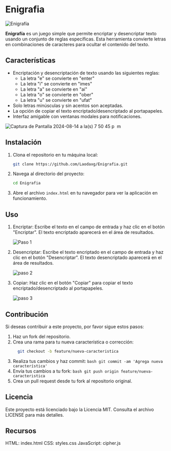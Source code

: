 # Enigrafia
![Enigrafía](https://github.com/user-attachments/assets/7c990980-1091-4628-ad1d-18e73b06b88a)


**Enigrafía** es un juego simple que permite encriptar y desencriptar texto usando un conjunto de reglas específicas. Esta herramienta convierte letras en combinaciones de caracteres para ocultar el contenido del texto.

## Características

- Encriptación y desencriptación de texto usando las siguientes reglas:
  - La letra "e" se convierte en "enter"
  - La letra "i" se convierte en "imes"
  - La letra "a" se convierte en "ai"
  - La letra "o" se convierte en "ober"
  - La letra "u" se convierte en "ufat"
- Solo letras minúsculas y sin acentos son aceptadas.
- La opción de copiar el texto encriptado/desencriptado al portapapeles.
- Interfaz amigable con ventanas modales para notificaciones.

  
![Captura de Pantalla 2024-08-14 a la(s) 7 50 45 p  m](https://github.com/user-attachments/assets/accf9a73-1d3e-4c29-82b6-3526f8301f1f)


## Instalación

1. Clona el repositorio en tu máquina local:
   ```bash
   git clone https://github.com/Laodaxg/Enigrafia.git

2. Navega al directorio del proyecto:
   ```bash
   cd Enigrafia

3. Abre el archivo `index.html` en tu navegador para ver la aplicación en funcionamiento.

## Uso

1. Encriptar: Escribe el texto en el campo de entrada y haz clic en el botón "Encriptar". El texto encriptado aparecerá en el área de resultados.

     ![Paso 1](https://github.com/user-attachments/assets/307cc4eb-2652-4b5e-b2b5-55f91bc5b574)



2. Desencriptar: Escribe el texto encriptado en el campo de entrada y haz clic en el botón "Desencriptar". El texto desencriptado aparecerá en el área de resultados.
   
    ![paso 2](https://github.com/user-attachments/assets/61829d5c-512f-4818-b830-1e14e65fc60e)



3. Copiar: Haz clic en el botón "Copiar" para copiar el texto encriptado/desencriptado al portapapeles.


    ![paso 3](https://github.com/user-attachments/assets/7b995601-a9df-4d0b-a45b-1aa22abe1357)

   
## Contribución

Si deseas contribuir a este proyecto, por favor sigue estos pasos:

1. Haz un fork del repositorio.
2. Crea una rama para tu nueva característica o corrección:
      ```bash
        git checkout -b feature/nueva-caracteristica
3. Realiza tus cambios y haz commit:
       ```bash
            git commit -am 'Agrega nueva característica'```
5. Envía tus cambios a tu fork:
       ```bash
             git push origin feature/nueva-caracteristica```
6. Crea un pull request desde tu fork al repositorio original.

## Licencia
Este proyecto está licenciado bajo la Licencia MIT. Consulta el archivo LICENSE para más detalles.

## Recursos
HTML: index.html
CSS: styles.css
JavaScript: cipher.js
        



